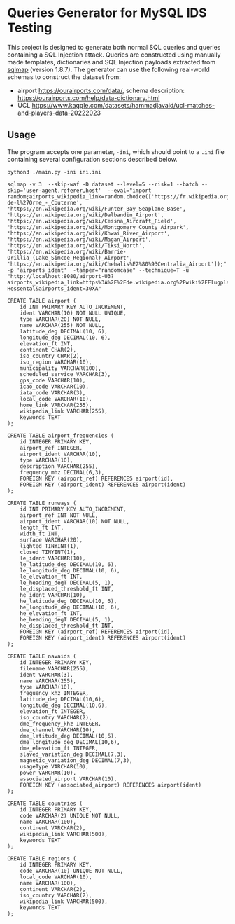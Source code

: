 # Queries Generator for MySQL IDS Testing

This project is designed to generate both normal SQL queries and queries containing a SQL Injection attack. Queries are constructed using manually made templates, dictionaries and SQL Injection payloads extracted from [sqlmap](https://github.com/sqlmapproject/sqlmap/tree/1.8.7) (version 1.8.7). The generator can use the following real-world schemas to construct the dataset from:

- airport https://ourairports.com/data/, schema description: https://ourairports.com/help/data-dictionary.html
- UCL https://www.kaggle.com/datasets/hammadjavaid/ucl-matches-and-players-data-20222023

## Usage

The program accepts one parameter, `-ini`, which should point to a `.ini` file containing several configuration sections described below. 

```
python3 ./main.py -ini ini.ini 
```

```
sqlmap -v 3  --skip-waf -D dataset --level=5 --risk=1 --batch --skip='user-agent,referer,host'  --eval="import random;airports_wikipedia_link=random.choice(['https://fr.wikipedia.org/wiki/A%C3%A9rodrome_de_Bagnoles-de-l%27Orne_-_Couterne', 'https://en.wikipedia.org/wiki/Funter_Bay_Seaplane_Base', 'https://en.wikipedia.org/wiki/Dalbandin_Airport', 'https://en.wikipedia.org/wiki/Cessna_Aircraft_Field', 'https://en.wikipedia.org/wiki/Montgomery_County_Airpark', 'https://en.wikipedia.org/wiki/Khwai_River_Airport', 'https://en.wikipedia.org/wiki/Magan_Airport', 'https://en.wikipedia.org/wiki/Tiksi_North', 'https://en.wikipedia.org/wiki/Barrie-Orillia_(Lake_Simcoe_Regional)_Airport', 'https://en.wikipedia.org/wiki/Chehalis%E2%80%93Centralia_Airport']);"   -p 'airports_ident'  -tamper="randomcase" --technique=T -u "http://localhost:8080/airport-U3?airports_wikipedia_link=https%3A%2F%2Fde.wikipedia.org%2Fwiki%2FFlugplatz_Schw%25C3%25A4bisch_Hall-Hessental&airports_ident=30XA" 
```

```
CREATE TABLE airport (
    id INT PRIMARY KEY AUTO_INCREMENT,
    ident VARCHAR(10) NOT NULL UNIQUE,
    type VARCHAR(20) NOT NULL,
    name VARCHAR(255) NOT NULL,
    latitude_deg DECIMAL(10, 6),
    longitude_deg DECIMAL(10, 6),
    elevation_ft INT,
    continent CHAR(2),
    iso_country CHAR(2),
    iso_region VARCHAR(10),
    municipality VARCHAR(100),
    scheduled_service VARCHAR(3),
    gps_code VARCHAR(10), 
    icao_code VARCHAR(10),
    iata_code VARCHAR(3),
    local_code VARCHAR(10),
    home_link VARCHAR(255),
    wikipedia_link VARCHAR(255),
    keywords TEXT
);

CREATE TABLE airport_frequencies (
    id INTEGER PRIMARY KEY,
    airport_ref INTEGER,
    airport_ident VARCHAR(10),
    type VARCHAR(10),
    description VARCHAR(255),
    frequency_mhz DECIMAL(6,3),
    FOREIGN KEY (airport_ref) REFERENCES airport(id),
    FOREIGN KEY (airport_ident) REFERENCES airport(ident)
);

CREATE TABLE runways (
    id INT PRIMARY KEY AUTO_INCREMENT,
    airport_ref INT NOT NULL,
    airport_ident VARCHAR(10) NOT NULL,
    length_ft INT,
    width_ft INT,
    surface VARCHAR(20),
    lighted TINYINT(1),
    closed TINYINT(1),
    le_ident VARCHAR(10),
    le_latitude_deg DECIMAL(10, 6),
    le_longitude_deg DECIMAL(10, 6),
    le_elevation_ft INT,
    le_heading_degT DECIMAL(5, 1),
    le_displaced_threshold_ft INT,
    he_ident VARCHAR(10),
    he_latitude_deg DECIMAL(10, 6),
    he_longitude_deg DECIMAL(10, 6),
    he_elevation_ft INT,
    he_heading_degT DECIMAL(5, 1),
    he_displaced_threshold_ft INT,
    FOREIGN KEY (airport_ref) REFERENCES airport(id),
    FOREIGN KEY (airport_ident) REFERENCES airport(ident)
);

CREATE TABLE navaids (
    id INTEGER PRIMARY KEY,
    filename VARCHAR(255),
    ident VARCHAR(3),
    name VARCHAR(255),
    type VARCHAR(10),
    frequency_khz INTEGER,
    latitude_deg DECIMAL(10,6),
    longitude_deg DECIMAL(10,6),
    elevation_ft INTEGER,
    iso_country VARCHAR(2),
    dme_frequency_khz INTEGER,
    dme_channel VARCHAR(10),
    dme_latitude_deg DECIMAL(10,6),
    dme_longitude_deg DECIMAL(10,6),
    dme_elevation_ft INTEGER,
    slaved_variation_deg DECIMAL(7,3),
    magnetic_variation_deg DECIMAL(7,3),
    usageType VARCHAR(10),
    power VARCHAR(10),
    associated_airport VARCHAR(10),
    FOREIGN KEY (associated_airport) REFERENCES airport(ident)
);

CREATE TABLE countries (
    id INTEGER PRIMARY KEY,
    code VARCHAR(2) UNIQUE NOT NULL,
    name VARCHAR(100),
    continent VARCHAR(2),
    wikipedia_link VARCHAR(500),
    keywords TEXT
);

CREATE TABLE regions (
    id INTEGER PRIMARY KEY,
    code VARCHAR(10) UNIQUE NOT NULL,
    local_code VARCHAR(10),
    name VARCHAR(100),
    continent VARCHAR(2),
    iso_country VARCHAR(2),
    wikipedia_link VARCHAR(500),
    keywords TEXT
);
```